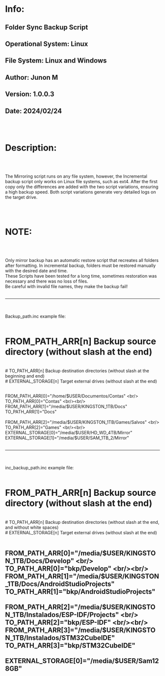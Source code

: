 # Info:

## Folder Sync Backup Script
## Operational System: Linux
## File System: Linux and Windows
## Author: Junon M
## Version: 1.0.0.3
## Date: 2024/02/24

<br/><br/>
# Description: 
<br/><br/>

The Mirroring script runs on any file system, however, the Incremental backup script only works on Linux file systems, such as ext4. After the first copy only the differences are added with the two script variations, ensuring a high backup speed. Both script variations generate very detailed logs on the target drive.

<br/><br/>
# NOTE:
<br/><br/>
 
Only mirror backup has an automatic restore script that recreates all folders after formatting. In incremental backup, folders must be restored manually with the desired date and time.
<br/>
These Scripts have been tested for a long time, sometimes restoration was necessary and there was no loss of files.
<br/>
Be careful with invalid file names, they make the backup fail!
<br/><br/>

---------------------------------------------------

<br/><br/>
Backup_path.inc example file:
<br/><br/>

# FROM_PATH_ARR[n] Backup source directory (without slash at the end)
<br/>
# TO_PATH_ARR[n] Backup destination directories (without slash at the beginning and end)
<br/>
# EXTERNAL_STORAGE[n] Target external drives (without slash at the end)
<br/><br/>

FROM_PATH_ARR[0]="/home/$USER/Documentos/Contas"
<br/>
TO_PATH_ARR[0]="Contas"
<br/><br/>
FROM_PATH_ARR[1]="/media/$USER/KINGSTON_1TB/Docs"
<br/>
TO_PATH_ARR[1]="Docs"
<br/><br/>
FROM_PATH_ARR[2]="/media/$USER/KINGSTON_1TB/Games/Salvos"
<br/>
TO_PATH_ARR[2]="Games"
<br/><br/>
EXTERNAL_STORAGE[0]="/media/$USER/HD_WD_4TB/Mirror"
<br/>
EXTERNAL_STORAGE[1]="/media/$USER/SAM_1TB_2/Mirror"
<br/><br/>

---------------------------------------------------

<br/><br/>
inc_backup_path.inc example file:
<br/><br/>

# FROM_PATH_ARR[n] Backup source directory (without slash at the end)
<br/>
# TO_PATH_ARR[n] Backup destination directories (without slash at the end, and without white spaces)
<br/>
# EXTERNAL_STORAGE[n] Target external drives (without slash at the end)
<br/><br/>

FROM_PATH_ARR[0]="/media/$USER/KINGSTON_1TB/Docs/Develop"
<br/>
TO_PATH_ARR[0]="bkp/Develop"
<br/><br/>
FROM_PATH_ARR[1]="/media/$USER/KINGSTON_1TB/Docs/AndroidStudioProjects"
<br/>
TO_PATH_ARR[1]="bkp/AndroidStudioProjects"
<br/><br/>
FROM_PATH_ARR[2]="/media/$USER/KINGSTON_1TB/Instalados/ESP-IDF/Projects"
<br/>
TO_PATH_ARR[2]="bkp/ESP-IDF"
<br/><br/>
FROM_PATH_ARR[3]="/media/$USER/KINGSTON_1TB/Instalados/STM32CubeIDE"
<br/>
TO_PATH_ARR[3]="bkp/STM32CubeIDE"
<br/><br/>
EXTERNAL_STORAGE[0]="/media/$USER/Sam128GB"
<br/>
---------------------------------------------------


